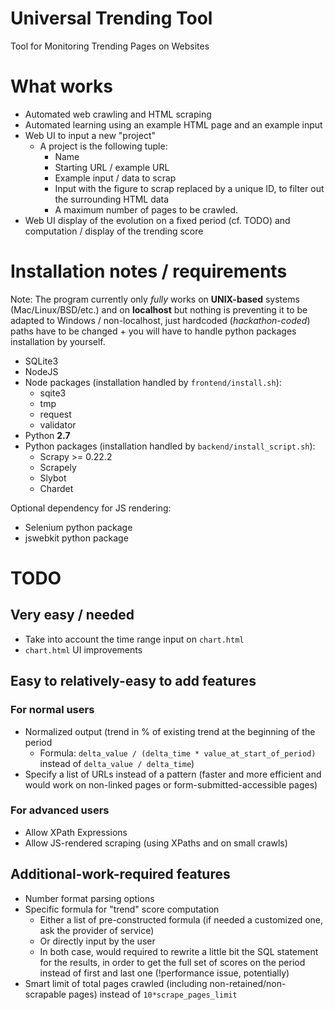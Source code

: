 Universal Trending Tool
=======================

Tool for Monitoring Trending Pages on Websites

# What works

- Automated web crawling and HTML scraping
- Automated learning using an example HTML page and an example input
- Web UI to input a new "project"
    + A project is the following tuple: 
        * Name
        * Starting URL / example URL
        * Example input / data to scrap
        * Input with the figure to scrap replaced by a unique ID, to filter out the surrounding HTML data
        * A maximum number of pages to be crawled.
- Web UI display of the evolution on a fixed period (cf. TODO) and computation / display of the trending score

# Installation notes / requirements

Note: The program currently only _fully_ works on **UNIX-based** systems (Mac/Linux/BSD/etc.) and on **localhost** but nothing is preventing it to be adapted to Windows / non-localhost, just hardcoded (_hackathon-coded_) paths have to be changed + you will have to handle python packages installation by yourself.

- SQLite3
- NodeJS
- Node packages (installation handled by `frontend/install.sh`):
    + sqite3
    + tmp
    + request
    + validator
- Python **2.7**
- Python packages (installation handled by `backend/install_script.sh`):
    + Scrapy >= 0.22.2
    + Scrapely
    + Slybot
    + Chardet

Optional dependency for JS rendering:

- Selenium python package
- jswebkit python package

# TODO

## Very easy / needed

- Take into account the time range input on `chart.html`
- `chart.html` UI improvements

## Easy to relatively-easy to add features

### For normal users

- Normalized output (trend in % of existing trend at the beginning of the period
    * Formula: `delta_value / (delta_time * value_at_start_of_period)` instead of `delta_value / delta_time`)
- Specify a list of URLs instead of a pattern (faster and more efficient and would work on non-linked pages or form-submitted-accessible pages)

### For advanced users

- Allow XPath Expressions
- Allow JS-rendered scraping (using XPaths and on small crawls)

## Additional-work-required features

- Number format parsing options
- Specific formula for "trend" score computation
    + Either a list of pre-constructed formula (if needed a customized one, ask the provider of service)
    + Or directly input by the user
    + In both case, would required to rewrite a little bit the SQL statement for the results, in order to get the full set of scores on the period instead of first and last one (!performance issue, potentially)
- Smart limit of total pages crawled (including non-retained/non-scrapable pages) instead of `10*scrape_pages_limit`
